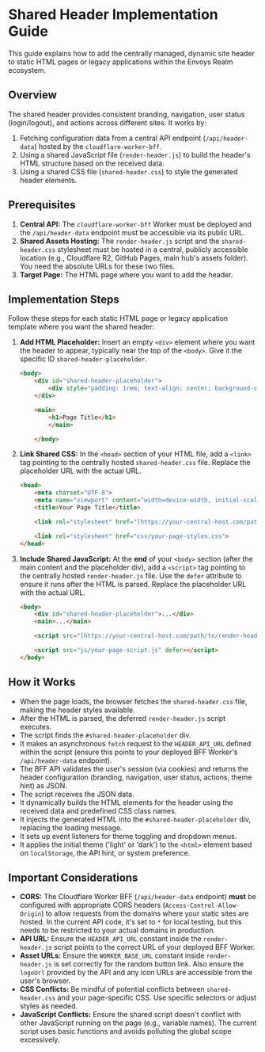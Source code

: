 # Shared Header Implementation Guide

This guide explains how to add the centrally managed, dynamic site header to static HTML pages or legacy applications within the Envoys Realm ecosystem.

## Overview

The shared header provides consistent branding, navigation, user status (login/logout), and actions across different sites. It works by:

1.  Fetching configuration data from a central API endpoint (`/api/header-data`) hosted by the `cloudflare-worker-bff`.
2.  Using a shared JavaScript file (`render-header.js`) to build the header's HTML structure based on the received data.
3.  Using a shared CSS file (`shared-header.css`) to style the generated header elements.

## Prerequisites

1.  **Central API:** The `cloudflare-worker-bff` Worker must be deployed and the `/api/header-data` endpoint must be accessible via its public URL.
2.  **Shared Assets Hosting:** The `render-header.js` script and the `shared-header.css` stylesheet must be hosted in a central, publicly accessible location (e.g., Cloudflare R2, GitHub Pages, main hub's assets folder). You need the absolute URLs for these two files.
3.  **Target Page:** The HTML page where you want to add the header.

## Implementation Steps

Follow these steps for each static HTML page or legacy application template where you want the shared header:

1.  **Add HTML Placeholder:**
    Insert an empty `<div>` element where you want the header to appear, typically near the top of the `<body>`. Give it the specific ID `shared-header-placeholder`.

    ```html
    <body>
        <div id="shared-header-placeholder">
            <div style="padding: 1rem; text-align: center; background-color:#1a1120; color:#e0e0e0;">Loading Header...</div>
        </div>

        <main>
            <h1>Page Title</h1>
            </main>

        </body>
    ```

2.  **Link Shared CSS:**
    In the `<head>` section of your HTML file, add a `<link>` tag pointing to the centrally hosted `shared-header.css` file. Replace the placeholder URL with the actual URL.

    ```html
    <head>
        <meta charset="UTF-8">
        <meta name="viewport" content="width=device-width, initial-scale=1.0">
        <title>Your Page Title</title>

        <link rel="stylesheet" href="[https://your-central-host.com/path/to/shared-header.css](https://your-central-host.com/path/to/shared-header.css)">

        <link rel="stylesheet" href="css/your-page-styles.css">
    </head>
    ```

3.  **Include Shared JavaScript:**
    At the **end** of your `<body>` section (after the main content and the placeholder div), add a `<script>` tag pointing to the centrally hosted `render-header.js` file. Use the `defer` attribute to ensure it runs after the HTML is parsed. Replace the placeholder URL with the actual URL.

    ```html
    <body>
        <div id="shared-header-placeholder">...</div>
        <main>...</main>

        <script src="[https://your-central-host.com/path/to/render-header.js](https://your-central-host.com/path/to/render-header.js)" defer></script>

        <script src="js/your-page-script.js" defer></script>
    </body>
    ```

## How it Works

- When the page loads, the browser fetches the `shared-header.css` file, making the header styles available.
- After the HTML is parsed, the deferred `render-header.js` script executes.
- The script finds the `#shared-header-placeholder` div.
- It makes an asynchronous `fetch` request to the `HEADER_API_URL` defined within the script (ensure this points to your deployed BFF Worker's `/api/header-data` endpoint).
- The BFF API validates the user's session (via cookies) and returns the header configuration (branding, navigation, user status, actions, theme hint) as JSON.
- The script receives the JSON data.
- It dynamically builds the HTML elements for the header using the received data and predefined CSS class names.
- It injects the generated HTML into the `#shared-header-placeholder` div, replacing the loading message.
- It sets up event listeners for theme toggling and dropdown menus.
- It applies the initial theme ('light' or 'dark') to the `<html>` element based on `localStorage`, the API hint, or system preference.

## Important Considerations

- **CORS:** The Cloudflare Worker BFF (`/api/header-data` endpoint) **must** be configured with appropriate CORS headers (`Access-Control-Allow-Origin`) to allow requests from the domains where your static sites are hosted. In the current API code, it's set to `*` for local testing, but this needs to be restricted to your actual domains in production.
- **API URL:** Ensure the `HEADER_API_URL` constant inside the `render-header.js` script points to the correct URL of your deployed BFF Worker.
- **Asset URLs:** Ensure the `WORKER_BASE_URL` constant inside `render-header.js` is set correctly for the random button link. Also ensure the `logoUrl` provided by the API and any icon URLs are accessible from the user's browser.
- **CSS Conflicts:** Be mindful of potential conflicts between `shared-header.css` and your page-specific CSS. Use specific selectors or adjust styles as needed.
- **JavaScript Conflicts:** Ensure the shared script doesn't conflict with other JavaScript running on the page (e.g., variable names). The current script uses basic functions and avoids polluting the global scope excessively.
